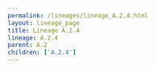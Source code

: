 ```yaml
---
permalink: /lineages/lineage_A.2.4.html
layout: lineage_page
title: Lineage A.2.4
lineage: A.2.4
parent: A.2
children: ['A.2.4']
---
```


